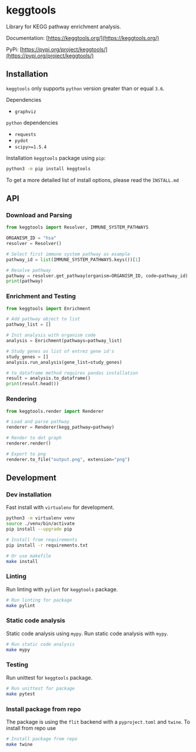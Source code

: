 # keggtools
Library for KEGG pathway enrichment analysis.

Documentation: [https://keggtools.org/](https://keggtools.org/)

PyPi: [https://pypi.org/project/keggtools/](https://pypi.org/project/keggtools/)


## Installation

`keggtools` only supports `python` version greater than or equal `3.6`.

Dependencies

* `graphviz`

`python` dependencies

* `requests`
* `pydot`
* `scipy>=1.5.4`


Installation `keggtools` package using `pip`:

```bash
python3 -m pip install keggtools
```

To get a more detailed list of install options, please read the `INSTALL.md`

## API

### Download and Parsing


```python
from keggtools import Resolver, IMMUNE_SYSTEM_PATHWAYS

ORGANISM_ID = "hsa"
resolver = Resolver()

# Select first immune system pathway as example
pathway_id = list(IMMUNE_SYSTEM_PATHWAYS.keys())[1]

# Resolve pathway
pathway = resolver.get_pathway(organism=ORGANISM_ID, code=pathway_id)
print(pathway)
```


### Enrichment and Testing

```python
from keggtools import Enrichment

# Add pathway object to list
pathway_list = []

# Init analysis with organism code
analysis = Enrichment(pathways=pathway_list)

# Study genes as list of entrez gene id's
study_genes = []
analysis.run_analysis(gene_list=study_genes)

# to_dataframe method requires pandas installation
result = analysis.to_dataframe()
print(result.head())
```

### Rendering

```python
from keggtools.render import Renderer

# Load and parse pathway
renderer = Renderer(kegg_pathway=pathway)

# Render to dot graph
renderer.render()

# Export to png
renderer.to_file("output.png", extension="png")
```

## Development

### Dev installation

Fast install with `virtualenv` for development.

```bash
python3 -m virtualenv venv
source ./venv/bin/activate
pip install --upgrade pip

# Install from requirements
pip install -r requirements.txt

# Or use makefile
make install
```



### Linting

Run linting with `pylint` for `keggtools` package.

```bash
# Run linting for package
make pylint
```

### Static code analysis

Static code analysis using `mypy`. Run static code analysis with `mypy`.

```bash
# Run static code analysis
make mypy
```

### Testing

Run unittest for `keggtools` package.

```bash
# Run unittest for package
make pytest
```

### Install package from repo

The package is using the `flit` backend with a `pyproject.toml` and `twine`. To install from repo use

```bash
# Install package from repo
make twine
```
